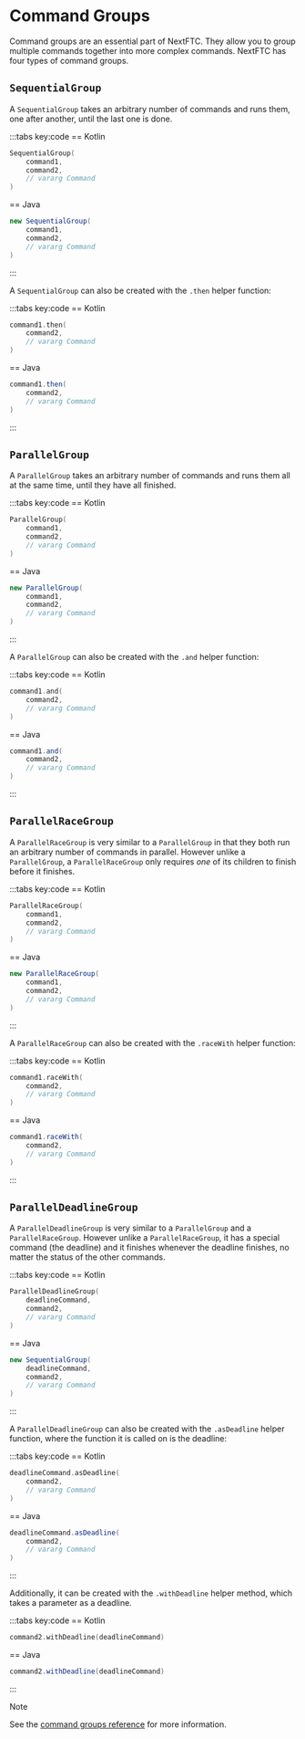 # Command Groups

Command groups are an essential part of NextFTC. They allow you to group multiple commands together into more complex commands. NextFTC has four types of command groups.

## `SequentialGroup`

A `SequentialGroup` takes an arbitrary number of commands and runs them, one after another, until the last one is done.

:::tabs key:code
== Kotlin

```kotlin
SequentialGroup(
    command1,
    command2,
    // vararg Command
)
```

== Java

```java
new SequentialGroup(
    command1,
    command2,
    // vararg Command
)
```

:::

A `SequentialGroup` can also be created with the `.then` helper function:

:::tabs key:code
== Kotlin

```kotlin
command1.then(
    command2,
    // vararg Command
)
```

== Java

```java
command1.then(
    command2,
    // vararg Command
)
```

:::

## `ParallelGroup`

A `ParallelGroup` takes an arbitrary number of commands and runs them all at the same time, until they have all finished.

:::tabs key:code
== Kotlin

```kotlin
ParallelGroup(
    command1,
    command2,
    // vararg Command
)
```

== Java

```java
new ParallelGroup(
    command1,
    command2,
    // vararg Command
)
```

:::

A `ParallelGroup` can also be created with the `.and` helper function:

:::tabs key:code
== Kotlin

```kotlin
command1.and(
    command2,
    // vararg Command
)
```

== Java

```java
command1.and(
    command2,
    // vararg Command
)
```

:::

## `ParallelRaceGroup`

A `ParallelRaceGroup` is very similar to a `ParallelGroup` in that they both run an arbitrary number of commands in parallel. However unlike a `ParallelGroup`, a `ParallelRaceGroup` only requires *one* of its children to finish before it finishes.

:::tabs key:code
== Kotlin

```kotlin
ParallelRaceGroup(
    command1,
    command2,
    // vararg Command
)
```

== Java

```java
new ParallelRaceGroup(
    command1,
    command2,
    // vararg Command
)
```

:::

A `ParallelRaceGroup` can also be created with the `.raceWith` helper function:

:::tabs key:code
== Kotlin

```kotlin
command1.raceWith(
    command2,
    // vararg Command
)
```

== Java

```java
command1.raceWith(
    command2,
    // vararg Command
)
```

:::

## `ParallelDeadlineGroup`

A `ParallelDeadlineGroup` is very similar to a `ParallelGroup` and a `ParallelRaceGroup`. However unlike a `ParallelRaceGroup`, it has a special command (the deadline) and it finishes whenever the deadline finishes, no matter the status of the other commands.

:::tabs key:code
== Kotlin

```kotlin
ParallelDeadlineGroup(
    deadlineCommand,
    command2,
    // vararg Command
)
```

== Java

```java
new SequentialGroup(
    deadlineCommand,
    command2,
    // vararg Command
)
```

:::

A `ParallelDeadlineGroup` can also be created with the `.asDeadline` helper function, where the function it is called on is the deadline:

:::tabs key:code
== Kotlin

```kotlin
deadlineCommand.asDeadline(
    command2,
    // vararg Command
)
```

== Java

```java
deadlineCommand.asDeadline(
    command2,
    // vararg Command
)
```

:::

Additionally, it can be created with the `.withDeadline` helper method, which takes a parameter as a deadline.

:::tabs key:code
== Kotlin

```kotlin
command2.withDeadline(deadlineCommand)
```

== Java

```java
command2.withDeadline(deadlineCommand)
```

:::

> [!NOTE]
> See the [command groups reference](https://nextftc.dev/reference/core/com.rowanmcalpin.nextftc.core.command.groups/index.html) for more information.